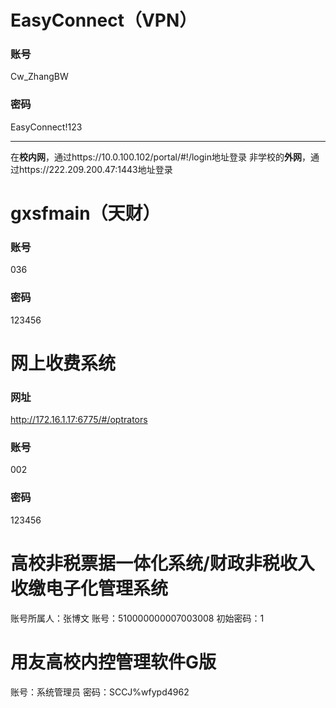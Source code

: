 # EasyConnect（VPN）
### 账号
Cw_ZhangBW
### 密码
EasyConnect!123

---
在**校内网**，通过https://10.0.100.102/portal/#!/login地址登录
非学校的**外网**，通过https://222.209.200.47:1443地址登录



# gxsfmain（天财）
### 账号
036
### 密码
123456


# 网上收费系统
### 网址
http://172.16.1.17:6775/#/optrators
### 账号
002
### 密码
123456


# 高校非税票据一体化系统/财政非税收入收缴电子化管理系统
账号所属人：张博文
账号：510000000007003008
初始密码：1


# 用友高校内控管理软件G版
账号：系统管理员
密码：SCCJ%wfypd4962